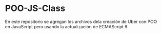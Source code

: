 # POO-JS-Class
En este repositorio se agregan los archivos dela creación de Uber con POO en JavaScript pero usando la actualización de ECMAScript 6
